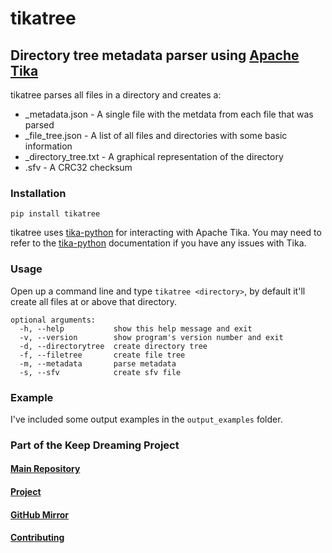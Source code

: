 # tikatree

## Directory tree metadata parser using [Apache Tika](http://tika.apache.org/)

tikatree parses all files in a directory and creates a:

- _metadata.json - A single file with the metdata from each file that was parsed
- _file_tree.json - A list of all files and directories with some basic information
- _directory_tree.txt - A graphical representation of the directory
- .sfv - A CRC32 checksum

### Installation

`pip install tikatree`

tikatree uses [tika-python](https://github.com/chrismattmann/tika-python) for interacting with Apache Tika. You may need to refer to the [tika-python](https://github.com/chrismattmann/tika-python) documentation if you have any issues with Tika.

### Usage

Open up a command line and type `tikatree <directory>`, by default it'll create all files at or above that directory.

```
optional arguments:
  -h, --help           show this help message and exit
  -v, --version        show program's version number and exit
  -d, --directorytree  create directory tree
  -f, --filetree       create file tree
  -m, --metadata       parse metadata
  -s, --sfv            create sfv file
```

### Example

I've included some output examples in the `output_examples` folder.

### Part of the Keep Dreaming Project

#### [Main Repository](https://phabricator.kairohm.dev/diffusion/49/)

#### [Project](https://phabricator.kairohm.dev/project/view/51/)

#### [GitHub Mirror](https://github.com/kairohm/tikatree)

#### [Contributing](https://bookstack.kairohm.dev/books/keep-dreaming-project/page/contributing-to-the-keep-dreaming-project)
